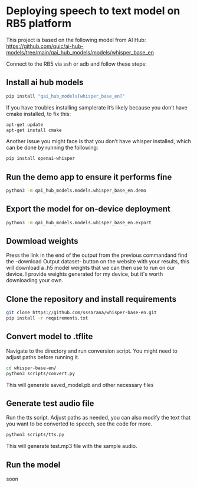 # Deploying speech to text model on RB5 platform
This project is based on the following model from AI Hub:
https://github.com/quic/ai-hub-models/tree/main/qai_hub_models/models/whisper_base_en

Connect to the RB5 via ssh or adb and follow these steps:

## Install ai hub models
```sh
pip install "qai_hub_models[whisper_base_en]"
```
If you have troubles installing samplerate it’s likely because you don’t have cmake installed, to fix this:
```sh
apt-get update
apt-get install cmake
```
Another issue you might face is that you don’t have whisper installed, which can be done by running the following:
```sh
pip install openai-whisper
```

## Run the demo app to ensure it performs fine
```sh
python3 -m qai_hub_models.models.whisper_base_en.demo
```
## Export the model for on-device deployment
```sh
python3 -m qai_hub_models.models.whisper_base_en.export
```

## Dowmload weights
Press the link in the end of the output from the previous commandand  find the -download Output dataset- button on the website with your results, this will download a .h5 model weights that we can then use to run on our device. I provide weights generated for my device, but it's worth downloading your own.

## Clone the repository and install requirements
```sh
git clone https://github.com/sssarana/whisper-base-en.git
pip install -r requirements.txt
```

## Convert model to .tflite
Navigate to the directory and run conversion script. You might need to adjust paths before running it.
```sh
cd whisper-base-en/
python3 scripts/convert.py
```
This will generate saved_model.pb and other necessary files

## Generate test audio file
Run the tts script. Adjust paths as needed, you can also modify the text that you want to be converted to speech, see the code for more.
```sh
python3 scripts/tts.py
```
This will generate test.mp3 file with the sample audio.

## Run the model
soon